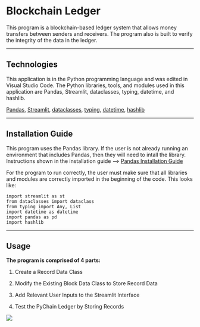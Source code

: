 # Blockchain Ledger

This program is a blockchain-based ledger system that allows money transfers between senders and receivers. The program also is built to verify the integrity of the data in the ledger.

----

## Technologies
This application is in the Python programming language and was edited in Visual Studio Code. The Python libraries, tools, and modules used in this application are Pandas, Streamlit, dataclasses, typing, datetime, and hashlib.

[Pandas](https://pandas.pydata.org/docs/index.html), [Streamlit](https://docs.streamlit.io/), [dataclasses](https://docs.python.org/3/library/dataclasses.html), [typing](https://docs.python.org/3/library/typing.html), [datetime](https://docs.python.org/3/library/datetime.html), [hashlib](https://docs.python.org/3/library/hashlib.html)


----

## Installation Guide
This program uses the Pandas library. If the user is not already running an environment that includes Pandas, then they will need to intall the library. Instructions shown in the installation guide --> [Pandas Installation Guide](https://pandas.pydata.org/docs/getting_started/install.html)

For the program to run correctly, the user must make sure that all libraries and modules are correctly imported in the beginning of the code. This looks like:

    import streamlit as st
    from dataclasses import dataclass
    from typing import Any, List
    import datetime as datetime
    import pandas as pd
    import hashlib


----

## Usage

**The program is comprised of 4 parts:**

1. Create a Record Data Class

2. Modify the Existing Block Data Class to Store Record Data

3. Add Relevant User Inputs to the Streamlit Interface

4. Test the PyChain Ledger by Storing Records


![]("Resources/pychain.png")
